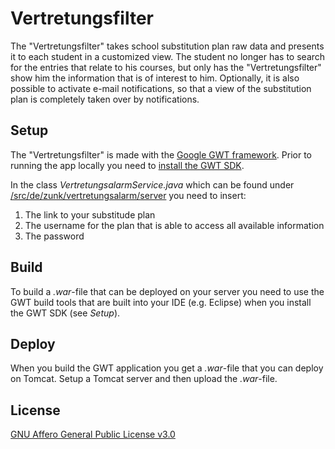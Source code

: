 # Vertretungsfilter

The "Vertretungsfilter" takes school substitution plan raw data and presents it to each student in a customized view. The student no longer has to search for the entries that relate to his courses, but only has the "Vertretungsfilter" show him the information that is of interest to him. Optionally, it is also possible to activate e-mail notifications, so that a view of the substitution plan is completely taken over by notifications.

## Setup

The "Vertretungsfilter" is made with the [Google GWT framework](http://www.gwtproject.org/). Prior to running the app locally you need to [install the GWT SDK](http://www.gwtproject.org/download.html).

In the class *VertretungsalarmService.java* which can be found under [/src/de/zunk/vertretungsalarm/server](https://github.com/zunkelty/vertretungsfilter/blob/main/src/de/zunk/vertretungsalarm/server/VertretungsalarmService.java) you need to insert:

1. The link to your substitude plan
2. The username for the plan that is able to access all available information
3. The password

## Build

To build a *.war*-file that can be deployed on your server you need to use the GWT build tools that are built into your IDE (e.g. Eclipse) when you install the GWT SDK (see *Setup*).

## Deploy
When you build the GWT application you get a *.war*-file that you can deploy on Tomcat. Setup a Tomcat server and then upload the *.war*-file.

## License
[GNU Affero General Public License v3.0](https://choosealicense.com/licenses/agpl-3.0/)
